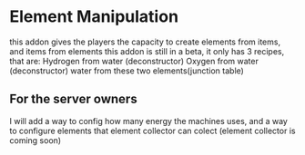 # Element Manipulation
this addon gives the players the capacity to create elements from items, and items from elements
this addon is still in a beta, it only has 3 recipes, that are:
Hydrogen from water (deconstructor)
Oxygen from water (deconstructor)
water from these two elements(junction table)

## For the server owners

I will add a way to config how many energy the machines uses, and a way to configure elements that
element collector can colect
(element collector is coming soon)
